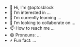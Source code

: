 - 👋 Hi, I’m @aptosblock
- 👀 I’m interested in ...
- 🌱 I’m currently learning ...
- 💞️ I’m looking to collaborate on ...
- 📫 How to reach me ...
- 😄 Pronouns: ...
- ⚡ Fun fact: ...

<!---
aptosblock/aptosblock is a ✨ special ✨ repository because its `README.md` (this file) appears on your GitHub profile.
You can click the Preview link to take a look at your changes.
--->
